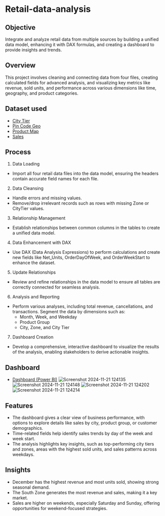 # Retail-data-analysis
## Objective
Integrate and analyze retail data from multiple sources by building a unified data model, enhancing it with DAX formulas, and creating a dashboard to provide insights and trends.
## Overview
This project involves cleaning and connecting data from four files, creating calculated fields for advanced analysis, and visualizing key metrics like revenue, sold units, and performance across various dimensions like time, geography, and product categories.
## Dataset used
- <a href="https://github.com/SourabhaSekharRout/Retail-data-analysis/blob/main/Mod3_Raw_CityTier_v0.1.csv">City Tier</a>
- <a href="https://github.com/SourabhaSekharRout/Retail-data-analysis/blob/main/Mod3_Raw_PinCodeGeo_v0.1.xlsx">Pin Code Geo</a>
- <a href="https://github.com/SourabhaSekharRout/Retail-data-analysis/blob/main/Mod3_Raw_ProductMap_v0.1.csv">Product Map</a>
- <a href="https://github.com/SourabhaSekharRout/Retail-data-analysis/blob/main/Mod3_Raw_Sales_v0.1.xlsx">Sales</a>
## Process
1. Data Loading
- Import all four retail data files into the data model, ensuring the headers contain accurate field names for each file.
2. Data Cleansing
- Handle errors and missing values.
- Remove/drop irrelevant records such as rows with missing Zone or CityTier values.
3. Relationship Management
- Establish relationships between common columns in the tables to create a unified data model.
4. Data Enhancement with DAX
- Use DAX (Data Analysis Expressions) to perform calculations and create new fields like Net_Units, OrderDayOfWeek, and OrderWeekStart to enhance the dataset.
5. Update Relationships
- Review and refine relationships in the data model to ensure all tables are correctly connected for seamless analysis.
6. Analysis and Reporting
- Perform various analyses, including total revenue, cancellations, and transactions. Segment the data by dimensions such as:
  - Month, Week, and Weekday
  - Product Group
  - City, Zone, and City Tier
7. Dashboard Creation
- Develop a comprehensive, interactive dashboard to visualize the results of the analysis, enabling stakeholders to derive actionable insights.
## Dashboard
- <a href="https://github.com/SourabhaSekharRout/Retail-data-analysis/blob/main/Retail%20Data%20Analysis%20(Power%20BI).pbix">Dashboard (Power BI)</a>
![Screenshot 2024-11-21 124135](https://github.com/user-attachments/assets/4783bfde-787f-471b-b59d-ddb87df39bcf)
![Screenshot 2024-11-21 124148](https://github.com/user-attachments/assets/034bb8c1-cded-47bc-8ded-1e1cdcfa5aba)
![Screenshot 2024-11-21 124202](https://github.com/user-attachments/assets/290f1e34-d3bd-400a-8733-8671fa0ae05f)
![Screenshot 2024-11-21 124214](https://github.com/user-attachments/assets/628601ed-bdbb-416f-8852-0d22a3e61878)
## Features
-	The dashboard gives a clear view of business performance, with options to explore details like sales by city, product group, or customer demographics.
-	Time-related fields help identify sales trends by day of the week and week start.
-	The analysis highlights key insights, such as top-performing city tiers and zones, areas with the highest sold units, and sales patterns across weekdays.
## Insights
-	December has the highest revenue and most units sold, showing strong seasonal demand.
-	The South Zone generates the most revenue and sales, making it a key market.
-	Sales are higher on weekends, especially Saturday and Sunday, offering opportunities for weekend-focused strategies.

